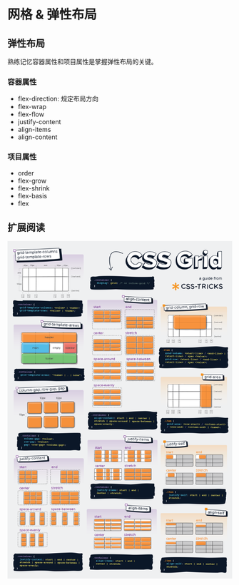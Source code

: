# 网格 & 弹性布局

## 弹性布局

熟练记忆容器属性和项目属性是掌握弹性布局的关键。

### 容器属性

-   flex-direction: 规定布局方向
-   flex-wrap
-   flex-flow
-   justify-content
-   align-items
-   align-content

### 项目属性

-   order
-   flex-grow
-   flex-shrink
-   flex-basis
-   flex

## 扩展阅读

![css-grid-poster.png](%E7%BD%91%E6%A0%BC%20&%20%E5%BC%B9%E6%80%A7%E5%B8%83%E5%B1%80%208b49b90690194a8d8ed3f3906fb13827/css-grid-poster.png)
